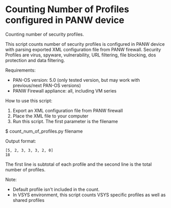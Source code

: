 Counting Number of Profiles configured in PANW device
==================

Counting number of security profiles.

This script counts number of security profiles is configured in PANW device with parsing exported XML configuration file from PANW firewall. Security Profiles are virus, spyware, vulnerability, URL filtering, file blocking, dos protection and data filtering.

Requirements:

* PAN-OS version: 5.0 (only tested version, but may work with previous/next PAN-OS versions)
* PANW Firewall appliance: all, including VM series

How to use this script:

1. Export an XML configuration file from PANW firewall
2. Place the XML file to your computer
3. Run this script. The first parameter is the filename

$ count_num_of_profiles.py filename

Output format:
```
[5, 2, 3, 3, 3, 2, 0]
18
```
The first line is subtotal of each profile and the second line is the total number of profiles.

Note:
* Default profile isn't included in the count.
* In VSYS environment, this script counts VSYS specific profiles as well as shared profiles
